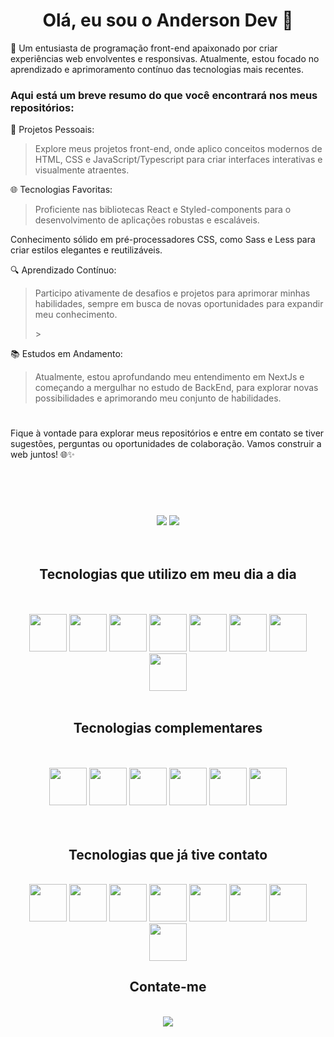 # <h1 align="center">Olá, eu sou o Anderson Dev 👋

<div>
  🧠 Um entusiasta de programação front-end apaixonado por criar experiências web envolventes e responsivas. Atualmente, estou focado no aprendizado e aprimoramento contínuo das          tecnologias mais recentes. 
  
  ### Aqui está um breve resumo do que você encontrará nos meus repositórios:

  🚀 Projetos Pessoais: 
  > <p>Explore meus projetos front-end, onde aplico conceitos modernos de HTML, CSS e JavaScript/Typescript para criar interfaces interativas e visualmente atraentes.</p>
  
  🌐 Tecnologias Favoritas:
  > <p>Proficiente nas bibliotecas React e Styled-components para o desenvolvimento de aplicações robustas e escaláveis.
  Conhecimento sólido em pré-processadores CSS, como Sass e Less para criar estilos elegantes e reutilizáveis.</p>
  
  🔍 Aprendizado Contínuo:
  > <p>Participo ativamente de desafios e projetos para aprimorar minhas habilidades, sempre em busca de novas oportunidades para expandir meu conhecimento.</p>>
  
  📚 Estudos em Andamento:
  > <p>Atualmente, estou aprofundando meu entendimento em NextJs e começando a mergulhar no estudo de BackEnd, para explorar novas possibilidades e aprimorando meu conjunto de habilidades.</p>

  #
  <p>Fique à vontade para explorar meus repositórios e entre em contato se tiver sugestões, perguntas ou oportunidades de colaboração. Vamos construir a web juntos! 🌐✨</p>
</div>

#
<br/><br/>
<div align="center">
  <img heigth="180em" src="https://github-readme-stats.vercel.app/api?username=AndersonFSilva3000&show_icons=true&theme=transparent&include_all_commit=true&count_private=true" />
  <img heigth="180em" src="https://github-readme-stats.vercel.app/api/top-langs/?username=AndersonFSilva3000&layout=compact&langs_count=16&theme=transparent" />
</div>
<br/><br/>

## <h2 align="center">Tecnologias que utilizo em meu dia a dia
<br />

<div align="center" style="display: inline-block">
  <br />
  <img heigth="60em" width="60em" src="https://cdn.jsdelivr.net/gh/devicons/devicon/icons/html5/html5-original.svg" />
  <img heigth="60em" width="60em" src="https://cdn.jsdelivr.net/gh/devicons/devicon/icons/css3/css3-original.svg" />
  <img heigth="60em" width="60em" src="https://cdn.jsdelivr.net/gh/devicons/devicon/icons/javascript/javascript-original.svg" />
  <img heigth="60em" width="60em" src="https://cdn.jsdelivr.net/gh/devicons/devicon/icons/typescript/typescript-original.svg" />
  <img heigth="60em" width="60em" src="https://cdn.jsdelivr.net/gh/devicons/devicon/icons/react/react-original.svg" />
  <img heigth="60em" width="60em" src="https://cdn.jsdelivr.net/gh/devicons/devicon/icons/redux/redux-original.svg" />
  <img heigth="60em" width="60em" src="https://cdn-media-1.freecodecamp.org/images/1*p1TndLk3UsGPBsM7qHPZIw.png" />
  <img heigth="60em" width="60em" src="https://cdn.jsdelivr.net/gh/devicons/devicon/icons/npm/npm-original-wordmark.svg" />
</div>
<br /> <br />

## <h2 align="center">Tecnologias complementares
<br />

<div align="center" style="dispaly: inline-block">
  <br/>
  <img heigth="60em" width="60em" src="https://cdn.jsdelivr.net/gh/devicons/devicon/icons/sass/sass-original.svg" />
  <img heigth="60em" width="60em" src="https://cdn.jsdelivr.net/gh/devicons/devicon/icons/bootstrap/bootstrap-original.svg" />
  <img heigth="60em" width="60em" src="https://cdn.jsdelivr.net/gh/devicons/devicon/icons/tailwindcss/tailwindcss-original-wordmark.svg" />
  <img heigth="60em" width="60em" src="https://cdn.jsdelivr.net/gh/devicons/devicon/icons/eslint/eslint-original-wordmark.svg" />
  <img heigth="60em" width="60em" src="https://cdn.jsdelivr.net/gh/devicons/devicon/icons/jest/jest-plain.svg" />
  <img heigth="60em" width="60em" src="https://cdn.jsdelivr.net/gh/devicons/devicon/icons/git/git-original.svg" />
</div>
<br /> <br />

## <h2 align="center">Tecnologias que já tive contato
<br/>
  
<div align="center" style="display: inline-block">
  <img heigth="60em" width="60em" src="https://cdn.jsdelivr.net/gh/devicons/devicon/icons/less/less-plain-wordmark.svg" />
  <img heigth="60em" width="60em" src="https://cdn.jsdelivr.net/gh/devicons/devicon/icons/python/python-original.svg" />
  <img heigth="60em" width="60em" src="https://cdn.jsdelivr.net/gh/devicons/devicon/icons/nginx/nginx-original.svg" />
  <img heigth="60em" width="60em" src="https://cdn.jsdelivr.net/gh/devicons/devicon/icons/postgresql/postgresql-original.svg" />
  <img heigth="60em" width="60em" src="https://cdn.jsdelivr.net/gh/devicons/devicon/icons/vuejs/vuejs-original.svg" />
  <img heigth="60em" width="60em" src="https://cdn.jsdelivr.net/gh/devicons/devicon/icons/jquery/jquery-original.svg" />
  <img heigth="60em" width="60em" src="https://cdn.jsdelivr.net/gh/devicons/devicon/icons/grunt/grunt-original.svg" />
  <img heigth="60em" width="60em" src="https://cdn.jsdelivr.net/gh/devicons/devicon/icons/gulp/gulp-plain.svg" />
</div>

## <h2 align="center">Contate-me
<br/>

<div align="center">
  <a href="https://www.linkedin.com/in/anderson-fernando-a231a4262/" target="_blank"> 
    <img src="https://img.shields.io/badge/LinkedIn-0077B5?style=for-the-badge&logo=linkedin&logoColor=white" />
  </a>
</div>
